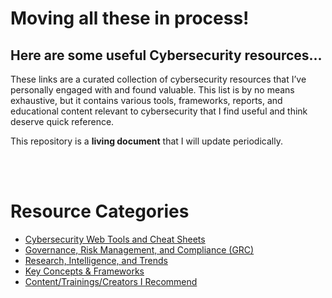# Moving all these in process!

## Here are some useful Cybersecurity resources...

These links are a curated collection of cybersecurity resources that I’ve personally engaged with and found valuable. This list is by no means exhaustive, but it contains various tools, frameworks, reports, and educational content relevant to cybersecurity that I find useful and think deserve quick reference.

This repository is a **living document** that I will update periodically.

<br>
<br>

# Resource Categories

- [Cybersecurity Web Tools and Cheat Sheets](Tools.md)
- [Governance, Risk Management, and Compliance (GRC)](GRC.md)
- [Research, Intelligence, and Trends](Security_Intelligence.md)
- [Key Concepts & Frameworks](Concepts&Frameworks.md)
- [Content/Trainings/Creators I Recommend](Cyber_Media.md)

<!-- possibly will add a an apps list (ie. Recognized Packet Sniffers: tcpdump, WireShark, TShark...) but I need to get more familiar with industry standards -->
